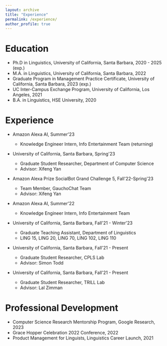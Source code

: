 ```yaml
---
layout: archive
title: "Experience"
permalink: /experience/
author_profile: true
---
```

Education
======
* Ph.D in Linguistics, University of California, Santa Barbara, 2020 - 2025 (exp.)
* M.A. in Linguistics, University of California, Santa Barbara, 2022
* Graduate Program in Management Practice Certificate, University of California, Santa Barbara, 2023 (exp.)
* UC Inter-Campus Exchange Program, University of California, Los Angeles, 2021
* B.A. in Linguistics, HSE University, 2020

Experience
======
* Amazon Alexa AI, Summer'23
  * Knowledge Engineer Intern, Info Entertainment Team (returning)

* University of California, Santa Barbara, Spring'23
  * Graduate Student Researcher, Department of Computer Science
  * Advisor: Xifeng Yan

* Amazon Alexa Prize SocialBot Grand Challenge 5, Fall'22-Spring'23
  * Team Member, GauchoChat Team
  * Advisor: Xifeng Yan

* Amazon Alexa AI, Summer'22
  * Knowledge Engineer Intern, Info Entertainment Team

* University of California, Santa Barbara, Fall'21 - Winter'23
  * Graduate Teaching Assistant, Department of Linguistics
  * LING 15, LING 20, LING 70, LING 102, LING 110

* University of California, Santa Barbara, Fall'21 - Present
  * Graduate Student Researcher, CPLS Lab
  * Advisor: Simon Todd
 
* University of California, Santa Barbara, Fall'21 - Present
  * Graduate Student Researcher, TRILL Lab
  * Advisor: Lal Zimman

Professional Development
======
* Computer Science Research Mentorship Program, Google Research, 2023
* Grace Hopper Celebration 2022 Conference, 2022
* Product Management for Linguists, Linguistics Career Launch, 2021

